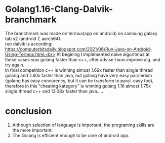 # Golang1.16-Clang-Dalvik-branchmark
The branchmark was made on termux(app on android) on samsung galaxy tab s2 (android 7, aarch64). <br> 
run dalvik is according: https://computerbitsdaily.blogspot.com/2021/06/Run-Java-on-Android-Using-Termux.html.<br>
At begining I implemented naive algoritmus at these cases was golang faster than c++, after advise I was improve alg. and try again.<br> 
In final competition c++ is winning almost 1.69x  faster than single thread golang and 7.40x  faster than java, but golang have very easy paralerism (golang has easy concurency, but it can be transform to paral. easy too), therefore in this "cheating kategory" is winning golang 1.16 almost 1.75x single thread c++ and 13.08x faster than java......<br>

# conclusion
1. Although selection of language is important, the programing skills are the more important. 
2. The Golang is efficient enough to be core of android app.
